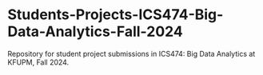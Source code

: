 # Students-Projects-ICS474-Big-Data-Analytics-Fall-2024
Repository for student project submissions in ICS474: Big Data Analytics at KFUPM, Fall 2024.
